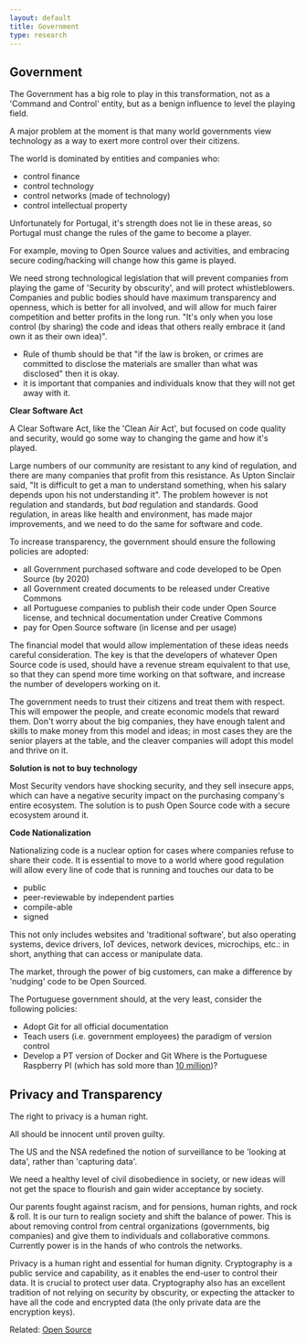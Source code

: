 ```yaml
---
layout: default
title: Government
type: research
---
```


## Government

The Government has a big role to play in this transformation, not as a 'Command and Control' entity, but as a benign influence to level the playing field.

A major problem at the moment is that many world governments view technology as a way to exert more control over their citizens.

The world is dominated by entities and companies who:
  * control finance
  * control technology
  * control networks (made of technology)
  * control intellectual property

Unfortunately for Portugal, it's strength does not lie in these areas, so Portugal must change the rules of the game to become a player.

For example, moving to Open Source values and activities, and embracing secure coding/hacking will change how this game is played.

We need strong technological legislation that will prevent companies from playing the game of 'Security by obscurity', and will protect whistleblowers. Companies and public bodies should have maximum transparency and openness, which is better for all involved, and will allow for much fairer competition and better profits in the long run. "It's only when you lose control (by sharing) the code and ideas that others really embrace it (and own it as their own idea)".

  * Rule of thumb should be that "if the law is broken, or crimes are committed to disclose the materials are smaller than what was disclosed" then it is okay.
  * it is important that companies and individuals know that they will not get away with it.

**Clear Software Act**

A Clear Software Act, like the 'Clean Air Act', but focused on code quality and security, would go some way to changing the game and how it's played.

Large numbers of our community are resistant to any kind of regulation, and there are many companies that profit from this resistance.
As Upton Sinclair said, "It is difficult to get a man to understand something, when his salary depends upon his not understanding it".
The problem however is not regulation and standards, but *bad* regulation and standards.
Good regulation, in areas like health and environment, has made major improvements, and we need to do the same for software and code.

To increase transparency, the government should ensure the following policies are adopted:
 * all Government purchased software and code developed to be Open Source (by 2020)
 * all Government created documents to be released under Creative Commons
 * all Portuguese companies to publish their code under Open Source license, and technical documentation under Creative Commons
 * pay for Open Source software (in license and per usage)
 
The financial model that would allow implementation of these ideas needs careful consideration. The key is that the developers of whatever Open Source code is used, should have a revenue stream equivalent to that use, so that they can spend more time working on that software, and increase the number of developers working on it. 

The government needs to trust their citizens and treat them with respect. This will empower the people,   and create economic models that reward them.  Don't worry about the big companies, they have enough talent and skills to make money from this model and ideas; in most cases they are the senior players at the table, and the cleaver companies will adopt this model and thrive on it.

**Solution is not to buy technology**

Most Security vendors have shocking security, and they sell insecure apps, which can have a negative security impact on the purchasing company's entire ecosystem. The solution is to push Open Source code with a secure ecosystem around it.

**Code Nationalization**

Nationalizing code is a nuclear option for cases where companies refuse to share their code. It is essential to move to a world where good regulation will allow every line of code that is running and touches our data to be

  * public
  * peer-reviewable by independent parties
  * compile-able
  * signed     

This not only includes websites and 'traditional software', but also operating systems, device drivers, IoT devices, network devices, microchips, etc.: in short, anything that can access or manipulate data.

The market, through the power of big customers,  can make a difference by 'nudging' code to be Open Sourced.

The Portuguese government should, at the very least, consider the following policies:
* Adopt Git for all official documentation
* Teach users (i.e. government employees) the paradigm of version control
* Develop a PT version of Docker and Git
 Where is the Portuguese Raspberry PI (which has sold more than [10 million](http://www.bbc.co.uk/news/technology-37305200))?

## Privacy and Transparency

The right to privacy is a human right.

All should be innocent until proven guilty.

The US and the NSA redefined the notion of surveillance to be 'looking at data', rather than 'capturing data'.

We need a healthy level of civil disobedience in society, or new ideas will not get the space to flourish and gain wider acceptance by society. 

Our parents fought against racism, and for pensions, human rights, and rock & roll.  It is our turn to realign society and shift the balance of power. This is about removing control from central organizations (governments, big companies) and give them to individuals and collaborative commons. Currently power is in the hands of who controls the networks. 

Privacy is a human right and essential for human dignity.  Cryptography is a public service and capability, as it enables the end-user to control their data. It is crucial to protect user data. Cryptography also has an excellent tradition of not relying on security by obscurity, or expecting the attacker to have all the code and encrypted data (the only private data are the encryption keys). 



Related:
[Open Source](Open-Source.html)

